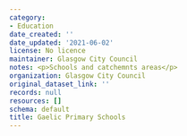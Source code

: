 ```yaml
---
category:
- Education
date_created: ''
date_updated: '2021-06-02'
license: No licence
maintainer: Glasgow City Council
notes: <p>Schools and catchemnts areas</p>
organization: Glasgow City Council
original_dataset_link: ''
records: null
resources: []
schema: default
title: Gaelic Primary Schools
---
```

